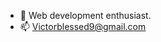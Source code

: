 - 👀 Web development enthusiast.
- 📫 Victorblessed9@gmail.com

<!---
Viktor144000/Viktor144000 is a ✨ special ✨ repository because its `README.md` (this file) appears on your GitHub profile.
You can click the Preview link to take a look at your changes.
--->

